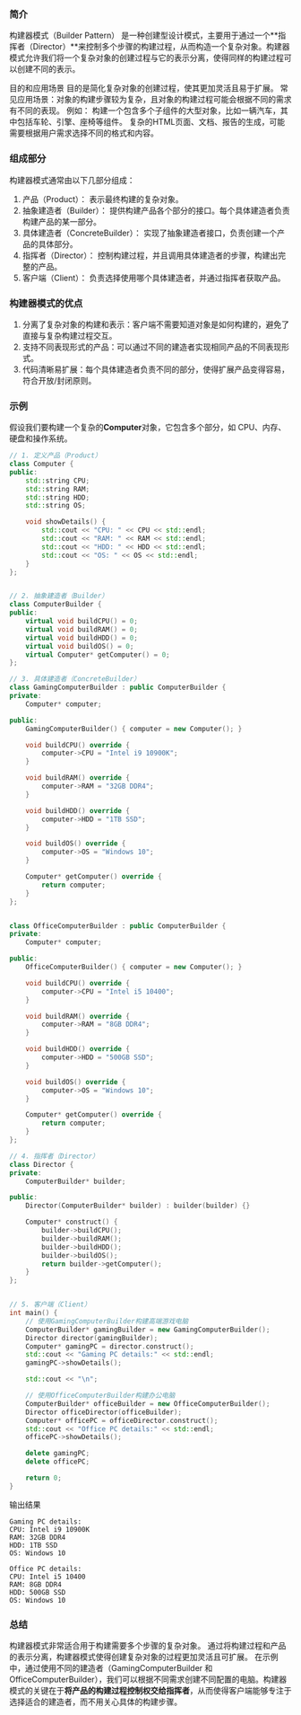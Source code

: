 ### 简介
构建器模式（Builder Pattern） 是一种创建型设计模式，主要用于通过一个**指挥者（Director）**来控制多个步骤的构建过程，从而构造一个复杂对象。构建器模式允许我们将一个复杂对象的创建过程与它的表示分离，使得同样的构建过程可以创建不同的表示。

目的和应用场景
目的是简化复杂对象的创建过程，使其更加灵活且易于扩展。
常见应用场景：对象的构建步骤较为复杂，且对象的构建过程可能会根据不同的需求有不同的表现。
例如：
构建一个包含多个子组件的大型对象，比如一辆汽车，其中包括车轮、引擎、座椅等组件。
复杂的HTML页面、文档、报告的生成，可能需要根据用户需求选择不同的格式和内容。

### 组成部分
构建器模式通常由以下几部分组成：

1. 产品（Product）：
    表示最终构建的复杂对象。
2. 抽象建造者（Builder）：
    提供构建产品各个部分的接口。每个具体建造者负责构建产品的某一部分。
3. 具体建造者（ConcreteBuilder）：
    实现了抽象建造者接口，负责创建一个产品的具体部分。
4. 指挥者（Director）：
    控制构建过程，并且调用具体建造者的步骤，构建出完整的产品。
5. 客户端（Client）：
    负责选择使用哪个具体建造者，并通过指挥者获取产品。

### 构建器模式的优点
1. 分离了复杂对象的构建和表示：客户端不需要知道对象是如何构建的，避免了直接与复杂构建过程交互。
2. 支持不同表现形式的产品：可以通过不同的建造者实现相同产品的不同表现形式。
3. 代码清晰易扩展：每个具体建造者负责不同的部分，使得扩展产品变得容易，符合开放/封闭原则。

### 示例

假设我们要构建一个复杂的**Computer**对象，它包含多个部分，如 CPU、内存、硬盘和操作系统。


```cpp
// 1. 定义产品（Product）
class Computer {
public:
    std::string CPU;
    std::string RAM;
    std::string HDD;
    std::string OS;

    void showDetails() {
        std::cout << "CPU: " << CPU << std::endl;
        std::cout << "RAM: " << RAM << std::endl;
        std::cout << "HDD: " << HDD << std::endl;
        std::cout << "OS: " << OS << std::endl;
    }
};


// 2. 抽象建造者（Builder）
class ComputerBuilder {
public:
    virtual void buildCPU() = 0;
    virtual void buildRAM() = 0;
    virtual void buildHDD() = 0;
    virtual void buildOS() = 0;
    virtual Computer* getComputer() = 0;
};

// 3. 具体建造者（ConcreteBuilder）
class GamingComputerBuilder : public ComputerBuilder {
private:
    Computer* computer;

public:
    GamingComputerBuilder() { computer = new Computer(); }

    void buildCPU() override {
        computer->CPU = "Intel i9 10900K";
    }

    void buildRAM() override {
        computer->RAM = "32GB DDR4";
    }

    void buildHDD() override {
        computer->HDD = "1TB SSD";
    }

    void buildOS() override {
        computer->OS = "Windows 10";
    }

    Computer* getComputer() override {
        return computer;
    }
};


class OfficeComputerBuilder : public ComputerBuilder {
private:
    Computer* computer;

public:
    OfficeComputerBuilder() { computer = new Computer(); }

    void buildCPU() override {
        computer->CPU = "Intel i5 10400";
    }

    void buildRAM() override {
        computer->RAM = "8GB DDR4";
    }

    void buildHDD() override {
        computer->HDD = "500GB SSD";
    }

    void buildOS() override {
        computer->OS = "Windows 10";
    }

    Computer* getComputer() override {
        return computer;
    }
};

// 4. 指挥者（Director）
class Director {
private:
    ComputerBuilder* builder;

public:
    Director(ComputerBuilder* builder) : builder(builder) {}

    Computer* construct() {
        builder->buildCPU();
        builder->buildRAM();
        builder->buildHDD();
        builder->buildOS();
        return builder->getComputer();
    }
};


// 5. 客户端（Client）
int main() {
    // 使用GamingComputerBuilder构建高端游戏电脑
    ComputerBuilder* gamingBuilder = new GamingComputerBuilder();
    Director director(gamingBuilder);
    Computer* gamingPC = director.construct();
    std::cout << "Gaming PC details:" << std::endl;
    gamingPC->showDetails();

    std::cout << "\n";

    // 使用OfficeComputerBuilder构建办公电脑
    ComputerBuilder* officeBuilder = new OfficeComputerBuilder();
    Director officeDirector(officeBuilder);
    Computer* officePC = officeDirector.construct();
    std::cout << "Office PC details:" << std::endl;
    officePC->showDetails();

    delete gamingPC;
    delete officePC;

    return 0;
}

```

输出结果
```output
Gaming PC details:
CPU: Intel i9 10900K
RAM: 32GB DDR4
HDD: 1TB SSD
OS: Windows 10

Office PC details:
CPU: Intel i5 10400
RAM: 8GB DDR4
HDD: 500GB SSD
OS: Windows 10
```

### 总结
构建器模式非常适合用于构建需要多个步骤的复杂对象。
通过将构建过程和产品的表示分离，构建器模式使得创建复杂对象的过程更加灵活且可扩展。
在示例中，通过使用不同的建造者（GamingComputerBuilder 和 OfficeComputerBuilder），我们可以根据不同需求创建不同配置的电脑。构建器模式的关键在于**将产品的构建过程控制权交给指挥者**，从而使得客户端能够专注于选择适合的建造者，而不用关心具体的构建步骤。